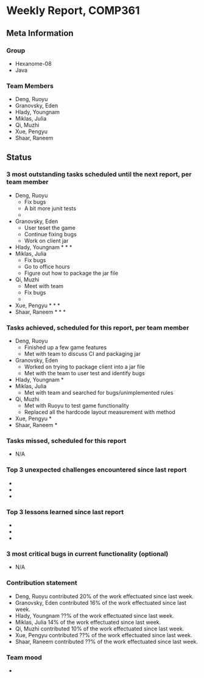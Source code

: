 # Weekly Report, COMP361

## Meta Information

### Group

 * Hexanome-08
 * Java

### Team Members

 * Deng, Ruoyu
 * Granovsky, Eden
 * Hlady, Youngnam
 * Miklas, Julia
 * Qi, Muzhi
 * Xue, Pengyu
 * Shaar, Raneem

## Status

### 3 most outstanding tasks scheduled until the next report, per team member

 * Deng, Ruoyu
    * Fix bugs
    * A bit more junit tests
    * 
 * Granovsky, Eden
    * User teset the game
    * Continue fixing bugs
    * Work on client jar
 * Hlady, Youngnam
    * 
    * 
    * 
 * Miklas, Julia
    * Fix bugs
    * Go to office hours
    * Figure out how to package the jar file
 * Qi, Muzhi
    * Meet with team
    * Fix bugs
    * 
 * Xue, Pengyu
    * 
    * 
    * 
 * Shaar, Raneem
    * 
    * 
    *  

### Tasks achieved, scheduled for this report, per team member

 * Deng, Ruoyu
    * Finished up a few game features
    * Met with team to discuss CI and packaging jar
 * Granovsky, Eden
    * Worked on trying to package client into a jar file
    * Met with the team to user test and identify bugs
 * Hlady, Youngnam
    * 
 * Miklas, Julia
    * Met with team and searched for bugs/unimplemented rules
 * Qi, Muzhi
    * Met with Ruoyu to test game functionality
    * Replaced all the hardcode layout measurement with method
 * Xue, Pengyu
    * 
 * Shaar, Raneem
    *

### Tasks missed, scheduled for this report

 * N/A

### Top 3 unexpected challenges encountered since last report

  * 
  * 
  * 

### Top 3 lessons learned since last report

  * 
  * 
  * 

### 3 most critical bugs in current functionality (optional)

  * N/A

### Contribution statement

 * Deng, Ruoyu contributed 20% of the work effectuated since last week.
 * Granovsky, Eden contributed 16% of the work effectuated since last week.
 * Hlady, Youngnam ??% of the work effectuated since last week.
 * Miklas, Julia 14% of the work effectuated since last week.
 * Qi, Muzhi contributed 10% of the work effectuated since last week.
 * Xue, Pengyu contributed ??% of the work effectuated since last week.
 * Shaar, Raneem contributed ??% of the work effectuated since last week.

### Team mood

 *
